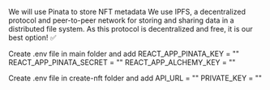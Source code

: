 We will use Pinata to store NFT metadata
We use IPFS, a decentralized protocol and peer-to-peer network for storing and sharing data in a distributed file system. As this protocol is decentralized and free, it is our best option! ✅

Create .env file in main folder and add
REACT_APP_PINATA_KEY = ""
REACT_APP_PINATA_SECRET = ""
REACT_APP_ALCHEMY_KEY = ""

Create .env file in create-nft folder and add
API_URL = ""
PRIVATE_KEY = ""
